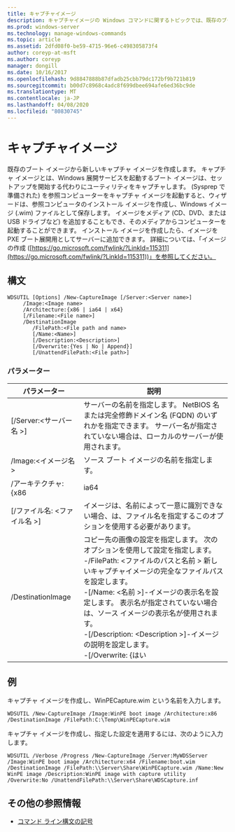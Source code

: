 ```yaml
---
title: キャプチャイメージ
description: キャプチャイメージの Windows コマンドに関するトピックでは、既存のブートイメージから新しいキャプチャイメージを作成します。
ms.prod: windows-server
ms.technology: manage-windows-commands
ms.topic: article
ms.assetid: 2dfd08f0-be59-4715-96e6-c498305873f4
author: coreyp-at-msft
ms.author: coreyp
manager: dongill
ms.date: 10/16/2017
ms.openlocfilehash: 9d8847888b87dfadb25cbb79dc172bf9b721b819
ms.sourcegitcommit: b00d7c8968c4adc8f699dbee694afe6ed36bc9de
ms.translationtype: MT
ms.contentlocale: ja-JP
ms.lasthandoff: 04/08/2020
ms.locfileid: "80830745"
---
```

# <a name="new-captureimage"></a>キャプチャイメージ

既存のブート イメージから新しいキャプチャ イメージを作成します。 キャプチャ イメージとは、Windows 展開サービスを起動するブート イメージは、セットアップを開始する代わりにユーティリティをキャプチャします。 (Sysprep で準備された) を参照コンピューターをキャプチャ イメージを起動すると、ウィザードは、参照コンピュータのインストール イメージを作成し、Windows イメージ (.wim) ファイルとして保存します。 イメージをメディア (CD、DVD、または USB ドライブなど) を追加することもでき、そのメディアからコンピューターを起動することができます。 インストール イメージを作成したら、イメージを PXE ブート展開用としてサーバーに追加できます。 詳細については、「イメージの作成 ([https://go.microsoft.com/fwlink/?LinkId=115311](https://go.microsoft.com/fwlink/?LinkId=115311))」を参照してください。

## <a name="syntax"></a>構文

```
WDSUTIL [Options] /New-CaptureImage [/Server:<Server name>]
     /Image:<Image name>
     /Architecture:{x86 | ia64 | x64}
     [/Filename:<File name>]
     /DestinationImage
        /FilePath:<File path and name>
        [/Name:<Name>]
        [/Description:<Description>]
        [/Overwrite:{Yes | No | Append}]
        [/UnattendFilePath:<File path>]
```

### <a name="parameters"></a>パラメーター

|        パラメーター         |                                                                                                                                                                                                                         説明                                                                                                                                                                                                                          |
|--------------------------|--------------------------------------------------------------------------------------------------------------------------------------------------------------------------------------------------------------------------------------------------------------------------------------------------------------------------------------------------------------------------------------------------------------------------------------------------------------|
| [/Server:\<サーバー名 >] |                                                                                                                                       サーバーの名前を指定します。 NetBIOS 名または完全修飾ドメイン名 (FQDN) のいずれかを指定できます。 サーバー名が指定されていない場合は、ローカルのサーバーが使用されます。                                                                                                                                        |
|   /Image:\<イメージ名 >   |                                                                                                                                                                                                         ソース ブート イメージの名前を指定します。                                                                                                                                                                                                         |
|   /アーキテクチャ: {x86    |                                                                                                                                                                                                                             ia64                                                                                                                                                                                                                             |
| [/ファイル名: \<ファイル名 >] |                                                                                                                                                                            イメージは、名前によって一意に識別できない場合、は、ファイル名を指定するこのオプションを使用する必要があります。                                                                                                                                                                            |
|    /DestinationImage     | コピー先の画像の設定を指定します。 次のオプションを使用して設定を指定します。</br>-/FilePath: \<ファイルのパスと名前 > 新しいキャプチャイメージの完全なファイルパスを設定します。</br>-[/Name: \<名前 >]-イメージの表示名を設定します。 表示名が指定されていない場合は、ソース イメージの表示名が使用されます。</br>-[/Description: \<Description >]-イメージの説明を設定します。</br>-[/Overwrite: {はい |

## <a name="examples"></a><a name=BKMK_examples></a>例

キャプチャ イメージを作成し、WinPECapture.wim という名前を入力します。
```
WDSUTIL /New-CaptureImage /Image:WinPE boot image /Architecture:x86 /DestinationImage /FilePath:C:\Temp\WinPECapture.wim
```
キャプチャ イメージを作成し、指定した設定を適用するには、次のように入力します。
```
WDSUTIL /Verbose /Progress /New-CaptureImage /Server:MyWDSServer /Image:WinPE boot image /Architecture:x64 /Filename:boot.wim 
/DestinationImage /FilePath:\\Server\Share\WinPECapture.wim /Name:New WinPE image /Description:WinPE image with capture utility /Overwrite:No /UnattendFilePath:\\Server\Share\WDSCapture.inf
```

## <a name="additional-references"></a>その他の参照情報

- [コマンド ライン構文の記号](command-line-syntax-key.md)